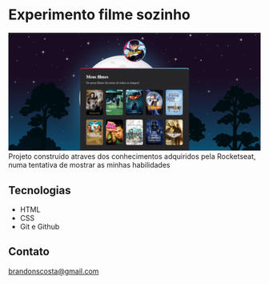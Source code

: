 # Experimento filme sozinho

![preview](./.github/preview.png)
Projeto construido atraves dos conhecimentos adquiridos pela Rocketseat, numa tentativa de mostrar as minhas habilidades



## Tecnologias

- HTML
- CSS
- Git e Github

## Contato

brandonscosta@gmail.com